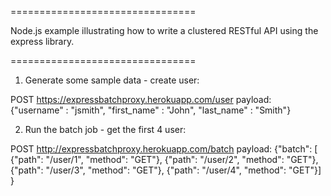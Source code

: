 ================================

Node.js example illustrating how to write a clustered RESTful API using the express library.

================================

1. Generate some sample data - create user:

POST https://expressbatchproxy.herokuapp.com/user
  payload: 
    {"username" : "jsmith",  "first_name" : "John", "last_name" : "Smith"}
  
2. Run the batch job - get the first 4 user:

POST http://expressbatchproxy.herokuapp.com/batch
  payload: 
    {"batch": [
        {"path": "/user/1", "method": "GET"},
        {"path": "/user/2", "method": "GET"},
        {"path": "/user/3", "method": "GET"},
        {"path": "/user/4", "method": "GET"}]
    }